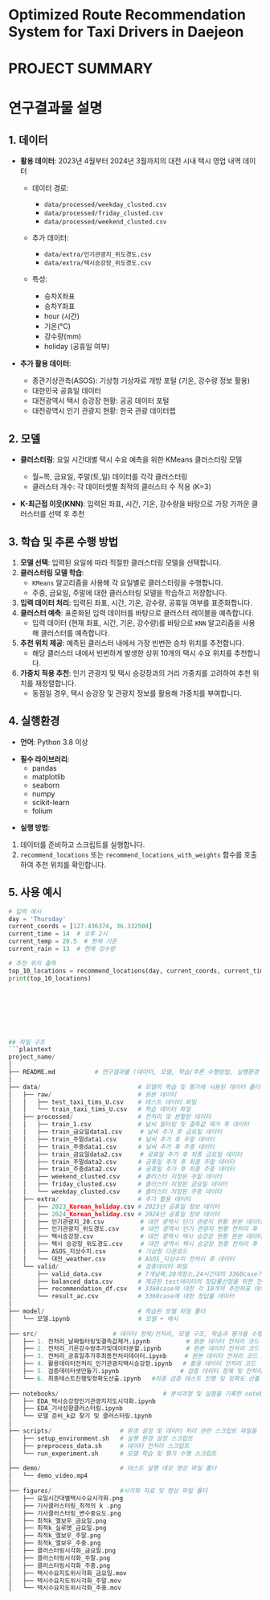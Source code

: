 # Optimized Route Recommendation System for Taxi Drivers in Daejeon
# PROJECT SUMMARY

# 연구결과물 설명

## 1. 데이터
- **활용 데이터**: 2023년 4월부터 2024년 3월까지의 대전 시내 택시 영업 내역 데이터

  * 데이터 경로: 
    - `data/processed/weekday_clusted.csv`
    - `data/processed/friday_clusted.csv`
    - `data/processed/weekend_clusted.csv`
  
  * 추가 데이터: 
    - `data/extra/인기관광지_위도경도.csv`
    - `data/extra/택시승강장_위도경도.csv`
  
  * 특성:
    - 승차X좌표
    - 승차Y좌표
    - hour (시간)
    - 기온(°C)
    - 강수량(mm)
    - holiday (공휴일 여부)

- **추가 활용 데이터**:
  - 종관기상관측(ASOS): 기상청 기상자료 개방 포털 (기온, 강수량 정보 활용)
  - 대한민국 공휴일 데이터
  - 대전광역시 택시 승강장 현황: 공공 데이터 포털
  - 대전광역시 인기 관광지 현황: 한국 관광 데이터랩 

## 2. 모델
- **클러스터링**: 요일 시간대별 택시 수요 예측을 위한 KMeans 클러스터링 모델
  - 월~목, 금요일, 주말(토,일) 데이터를 각각 클러스터링
  - 클러스터 개수: 각 데이터셋별 최적의 클러스터 수 적용 (K=3)
  
- **K-최근접 이웃(KNN)**: 입력된 좌표, 시간, 기온, 강수량을 바탕으로 가장 가까운 클러스터를 선택 후 추천

## 3. 학습 및 추론 수행 방법

1. **모델 선택**: 입력된 요일에 따라 적절한 클러스터링 모델을 선택합니다.
2. **클러스터링 모델 학습**:
    - `KMeans` 알고리즘을 사용해 각 요일별로 클러스터링을 수행합니다.
    - 주중, 금요일, 주말에 대한 클러스터링 모델을 학습하고 저장합니다.
3. **입력 데이터 처리**: 입력된 좌표, 시간, 기온, 강수량, 공휴일 여부를 표준화합니다.
4. **클러스터 예측**: 표준화된 입력 데이터를 바탕으로 클러스터 레이블을 예측합니다.
    - 입력 데이터 (현재 좌표, 시간, 기온, 강수량)를 바탕으로 `KNN` 알고리즘을 사용해 클러스터를 예측합니다.
5. **추천 위치 제공**: 예측된 클러스터 내에서 가장 빈번한 승차 위치를 추천합니다.
    - 해당 클러스터 내에서 빈번하게 발생한 상위 10개의 택시 수요 위치를 추천합니다.
6. **가중치 적용 추천**: 인기 관광지 및 택시 승강장과의 거리 가중치를 고려하여 추천 위치를 재정렬합니다.
    - 동점일 경우, 택시 승강장 및 관광지 정보를 활용해 가중치를 부여합니다.

## 4. 실행환경
- **언어**: Python 3.8 이상
* **필수 라이브러리**:
    - pandas
    - matplotlib
    - seaborn
    - numpy
    - scikit-learn
    - folium

- **실행 방법**:
1. 데이터를 준비하고 스크립트를 실행합니다.
2. `recommend_locations` 또는 `recommend_locations_with_weights` 함수를 호출하여 추천 위치를 확인합니다.

## 5. 사용 예시
```python
# 입력 예시
day = 'Thursday'
current_coords = [127.436374, 36.332504]
current_time = 14  # 오후 2시
current_temp = 20.5  # 현재 기온
current_rain = 13  # 현재 강수량

# 추천 위치 출력
top_10_locations = recommend_locations(day, current_coords, current_time, current_temp, current_rain)
print(top_10_locations)








## 파일 구조
```plaintext
project_name/
│
├── README.md           # 연구결과물 (데이터, 모델, 학습/추론 수행방법, 실행환경 등) 설명 파일
│
├── data/                           # 모델의 학습 및 평가에 사용된 데이터 폴더
│   ├── raw/                        # 원본 데이터
│   │   ├── test_taxi_tims_U.csv    # 테스트 데이터 파일
│   │   └── train_taxi_tims_U.csv   # 학습 데이터 파일
│   ├── processed/                  # 전처리 및 분할된 데이터
│   │   ├── train_1.csv             # 날씨 필터링 및 결측값 제거 후 데이터
│   │   ├── train_금요일data1.csv     # 날씨 추가 후 금요일 데이터 
│   │   ├── train_주말data1.csv      # 날씨 추가 후 주말 데이터
│   │   ├── train_주중data1.csv      # 날씨 추가 후 주중 데이터
│   │   ├── train_금요일data2.csv     # 공휴일 추가 후 최종 금요일 데이터 
│   │   ├── train_주말data2.csv      # 공휴일 추가 후 최종 주말 데이터 
│   │   ├── train_주중data2.csv      # 공휴일 추가 후 최종 주중 데이터 
│   │   ├── weekend_clusted.csv     # 클러스터 지정된 주말 데이터 
│   │   ├── friday_clusted.csv      # 클러스터 지정된 금요일 데이터 
│   │   └── weekday_clusted.csv     # 클러스터 지정된 주중 데이터 
│   ├── extra/                      # 추가 활용 데이터 
│   │   ├── 2023_Korean_holiday.csv # 2023년 공휴일 정보 데이터 
│   │   ├── 2024_Korean_holiday.csv # 2024년 공휴일 정보 데이터 
│   │   ├── 인기관광지_20.csv          # 대전 광역시 인기 관광지 현황 원본 데이터 
│   │   ├── 인기관광지_위도경도.csv      # 대전 광역시 인기 관광지 현황 전처리 후 데이터 
│   │   ├── 택시승강장.csv             # 대전 광역시 택시 승강장 현황 원본 데이터 
│   │   ├── 택시 승강장_위도경도.csv     # 대전 광역시 택시 승강장 현황 전처리 후 데이터 
│   │   ├── ASOS_지상수치.csv         # 기상청 다운로드   
│   │   └── 대전_weather.csv         # ASOS_지상수치 전처리 후 데이터
│   └── valid/                      # 검증데이터 파일 
│       ├── valid_data.csv          # 7개날짜,20개장소,24시간대의 3360case가 저장된 검증용데이터
│       ├── balanced_data.csv       # 제공된 test데이터의 정답률산정을 위한 전처리데이터
│       ├── recommendation_df.csv   # 3360case에 대한 각 10개의 추천좌표 데이터
│       └── result_ac.csv           # 3360case에 대한 정답률 데이터
│
├── model/                          # 학습된 모델 파일 폴더
│   └── 모델.ipynb                   # 모델 + 예시  
│
├── src/                     # 데이터 정제/전처리, 모델 구조, 학습과 평가를 수행하는 소스코드
│   ├── 1. 전처리_날짜필터링및결측값제거.ipynb          # 원본 데이터 전처리 코드 1
│   ├── 2. 전처리_기온강수량추가및데이터분할.ipynb       # 원본 데이터 전처리 코드 2
│   ├── 3. 전처리_공휴일추가후최종전처리데이터.ipynb     # 원본 데이터 전처리 코드 3
│   ├── 4. 활용데이터전처리_인기관광지택시승강장.ipynb   # 활용 데이터 전처리 코드 
│   ├── 5. 검증데이터셋만들기.ipynb                 # 검증 데이터 정제 및 전처리 코드
│   └── 6. 최종테스트진행및정확도산출.ipynb   #최종 검증 테스트 진행 및 정확도 산출 코드 
│
├── notebooks/                             # 분석과정 및 실험을 기록한 notebook 파일들
│   ├── EDA_택시승강장인기관광지지도시각화.ipynb 
│   ├── EDA_기사성향클러스터링.ipynb            
│   └── 모델 준비_k값 찾기 및 클러스터링.ipynb    
│
├── scripts/                   # 환경 설정 및 데이터 처리 관련 스크립트 파일들
│   ├── setup_environment.sh   # 실행 환경 설정 스크립트
│   ├── preprocess_data.sh     # 데이터 전처리 스크립트
│   └── run_experiment.sh      # 모델 학습 및 평가 수행 스크립트
│
├── demo/                      # 테스트 실행 데모 영상 파일 폴더
│   └── demo_video.mp4         
│
├── figures/                   #시각화 자료 및 영상 파일 폴더
│   ├── 요일시간대별택시수요시각화.png      
│   ├── 기사클러스터링_최적의 k .png      
│   ├── 기사클러스터링_변수중요도.png      
│   ├── 최적k_엘보우_금요일.png      
│   ├── 최적k_실루엣_금요일.png      
│   ├── 최적k_엘보우_주말.png      
│   ├── 최적k_엘보우_주중.png       
│   ├── 클러스터링시각화_금요일.png     
│   ├── 클러스터링시각화_주말.png     
│   ├── 클러스터링시각화_주중.png     
│   ├── 택시수요지도위시각화_금요일.mov    
│   ├── 택시수요지도위시각화_주말.mov         
│   └── 택시수요지도위시각화_주중.mov 
